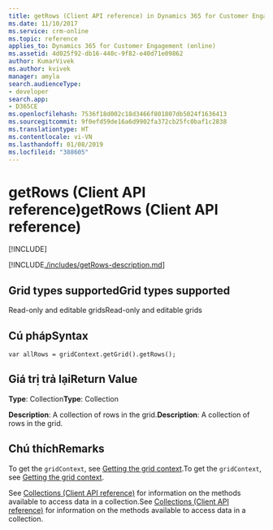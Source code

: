 ```yaml
---
title: getRows (Client API reference) in Dynamics 365 for Customer Engagement| MicrosoftDocs
ms.date: 11/10/2017
ms.service: crm-online
ms.topic: reference
applies_to: Dynamics 365 for Customer Engagement (online)
ms.assetid: 4d025f92-db16-440c-9f82-e40d71e09862
author: KumarVivek
ms.author: kvivek
manager: amyla
search.audienceType:
- developer
search.app:
- D365CE
ms.openlocfilehash: 7536f18d002c18d3466f801807db5024f1636413
ms.sourcegitcommit: 9f0efd59de16a6d9902fa372cb25fc0baf1c2838
ms.translationtype: HT
ms.contentlocale: vi-VN
ms.lasthandoff: 01/08/2019
ms.locfileid: "388605"
---
```

# <a name="getrows-client-api-reference"></a><span data-ttu-id="a8fa7-102">getRows (Client API reference)</span><span class="sxs-lookup"><span data-stu-id="a8fa7-102">getRows (Client API reference)</span></span>

[!INCLUDE[](../../../../../includes/cc_applies_to_update_9_0_0.md)]

[!INCLUDE[./includes/getRows-description.md](./includes/getRows-description.md)]

## <a name="grid-types-supported"></a><span data-ttu-id="a8fa7-103">Grid types supported</span><span class="sxs-lookup"><span data-stu-id="a8fa7-103">Grid types supported</span></span>

<span data-ttu-id="a8fa7-104">Read-only and editable grids</span><span class="sxs-lookup"><span data-stu-id="a8fa7-104">Read-only and editable grids</span></span>

## <a name="syntax"></a><span data-ttu-id="a8fa7-105">Cú pháp</span><span class="sxs-lookup"><span data-stu-id="a8fa7-105">Syntax</span></span>

`var allRows = gridContext.getGrid().getRows();`

## <a name="return-value"></a><span data-ttu-id="a8fa7-106">Giá trị trả lại</span><span class="sxs-lookup"><span data-stu-id="a8fa7-106">Return Value</span></span>

<span data-ttu-id="a8fa7-107">**Type**: Collection</span><span class="sxs-lookup"><span data-stu-id="a8fa7-107">**Type**: Collection</span></span>

<span data-ttu-id="a8fa7-108">**Description**: A collection of rows in the grid.</span><span class="sxs-lookup"><span data-stu-id="a8fa7-108">**Description**: A collection of rows in the grid.</span></span>

## <a name="remarks"></a><span data-ttu-id="a8fa7-109">Chú thích</span><span class="sxs-lookup"><span data-stu-id="a8fa7-109">Remarks</span></span>

<span data-ttu-id="a8fa7-110">To get the `gridContext`, see [Getting the grid context](../../grids.md#bkmk_gridcontext).</span><span class="sxs-lookup"><span data-stu-id="a8fa7-110">To get the `gridContext`, see [Getting the grid context](../../grids.md#bkmk_gridcontext).</span></span>

<span data-ttu-id="a8fa7-111">See [Collections (Client API reference)](../../collections.md) for information on the methods available to access data in a collection.</span><span class="sxs-lookup"><span data-stu-id="a8fa7-111">See [Collections (Client API reference)](../../collections.md) for information on the methods available to access data in a collection.</span></span>

